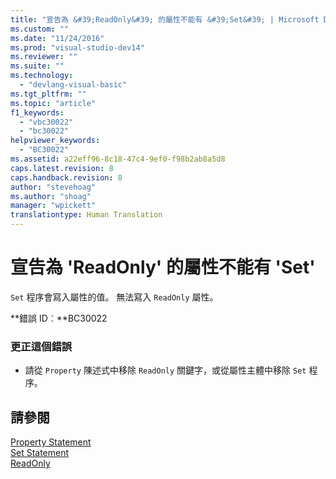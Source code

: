 ```yaml
---
title: "宣告為 &#39;ReadOnly&#39; 的屬性不能有 &#39;Set&#39; | Microsoft Docs"
ms.custom: ""
ms.date: "11/24/2016"
ms.prod: "visual-studio-dev14"
ms.reviewer: ""
ms.suite: ""
ms.technology: 
  - "devlang-visual-basic"
ms.tgt_pltfrm: ""
ms.topic: "article"
f1_keywords: 
  - "vbc30022"
  - "bc30022"
helpviewer_keywords: 
  - "BC30022"
ms.assetid: a22eff96-8c18-47c4-9ef0-f98b2ab8a5d8
caps.latest.revision: 8
caps.handback.revision: 8
author: "stevehoag"
ms.author: "shoag"
manager: "wpickett"
translationtype: Human Translation
---
```

# 宣告為 &#39;ReadOnly&#39; 的屬性不能有 &#39;Set&#39;
`Set` 程序會寫入屬性的值。 無法寫入 `ReadOnly` 屬性。  
  
 **錯誤 ID︰**BC30022  
  
### 更正這個錯誤  
  
-   請從 `Property` 陳述式中移除 `ReadOnly` 關鍵字，或從屬性主體中移除 `Set` 程序。  
  
## 請參閱  
 [Property Statement](../../visual-basic/language-reference/statements/property-statement.md)   
 [Set Statement](../../visual-basic/language-reference/statements/set-statement.md)   
 [ReadOnly](../../visual-basic/language-reference/modifiers/readonly.md)